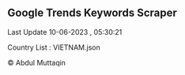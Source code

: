 

## Google Trends Keywords Scraper 
 
Last Update 10-06-2023 , 05:30:21

Country List :
VIETNAM.json



© Abdul Muttaqin 

